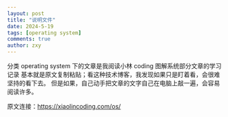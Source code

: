 ```yaml
---
layout: post
title: "说明文件"
date: 2024-5-19
tags: [operating system]
comments: true
author: zxy
---
```


分类 operating system 下的文章是我阅读小林 coding 图解系统部分文章的学习记录
基本就是原文复制粘贴；看这种技术博客，我发现如果只是盯着看，会很难坚持的看下去。
但是如果，自己动手把文章的文字自己在电脑上敲一遍，会容易阅读许多。

原文连接：https://xiaolincoding.com/os/

